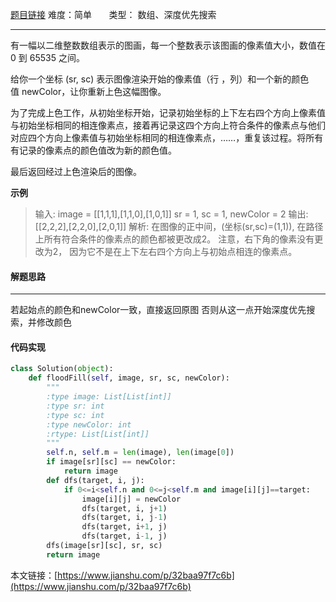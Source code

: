  [题目链接](https://leetcode-cn.com/problems/flood-fill/)
难度：简单         &nbsp;&nbsp;&nbsp;&nbsp;&nbsp;&nbsp;类型：  数组、深度优先搜索
***
 有一幅以二维整数数组表示的图画，每一个整数表示该图画的像素值大小，数值在 0 到 65535 之间。

给你一个坐标 (sr, sc) 表示图像渲染开始的像素值（行 ，列）和一个新的颜色值 newColor，让你重新上色这幅图像。

为了完成上色工作，从初始坐标开始，记录初始坐标的上下左右四个方向上像素值与初始坐标相同的相连像素点，接着再记录这四个方向上符合条件的像素点与他们对应四个方向上像素值与初始坐标相同的相连像素点，……，重复该过程。将所有有记录的像素点的颜色值改为新的颜色值。

最后返回经过上色渲染后的图像。
 
 
**示例**
> 输入: 
image = [[1,1,1],[1,1,0],[1,0,1]]
sr = 1, sc = 1, newColor = 2
输出: [[2,2,2],[2,2,0],[2,0,1]]
解析: 
在图像的正中间，(坐标(sr,sc)=(1,1)),
在路径上所有符合条件的像素点的颜色都被更改成2。
注意，右下角的像素没有更改为2，
因为它不是在上下左右四个方向上与初始点相连的像素点。
 
#### 解题思路
***
若起始点的颜色和newColor一致，直接返回原图
否则从这一点开始深度优先搜索，并修改颜色



#### 代码实现
```python
class Solution(object):
    def floodFill(self, image, sr, sc, newColor):
        """
        :type image: List[List[int]]
        :type sr: int
        :type sc: int
        :type newColor: int
        :rtype: List[List[int]]
        """
        self.n, self.m = len(image), len(image[0])
        if image[sr][sc] == newColor:
            return image
        def dfs(target, i, j):
            if 0<=i<self.n and 0<=j<self.m and image[i][j]==target:
                image[i][j] = newColor           
                dfs(target, i, j+1)
                dfs(target, i, j-1)
                dfs(target, i+1, j)
                dfs(target, i-1, j)
        dfs(image[sr][sc], sr, sc)
        return image
```

本文链接：[https://www.jianshu.com/p/32baa97f7c6b](https://www.jianshu.com/p/32baa97f7c6b)
